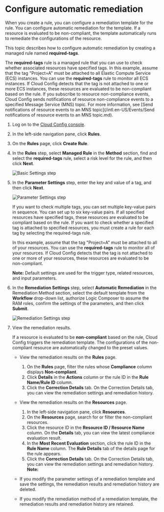 # Configure automatic remediation

When you create a rule, you can configure a remediation template for the rule. You can configure automatic remediation for the template. If a resource is evaluated to be non-compliant, the template automatically runs to remediate the configurations of the resource.

This topic describes how to configure automatic remediation by creating a managed rule named **required-tags**.

The **required-tags** rule is a managed rule that you can use to check whether associated resources have specified tags. In this example, assume that the tag "Project=A" must be attached to all Elastic Compute Service \(ECS\) instances. You can use the **required-tags** rule to monitor all ECS instances. If Cloud Config detects that the tag is not attached to one or more ECS instances, these resources are evaluated to be non-compliant based on the rule. If you subscribe to resource non-compliance events, Cloud Config sends notifications of resource non-compliance events to a specified Message Service \(MNS\) topic. For more information, see [Send notifications of resource events to an MNS topic](/intl.en-US/Events/Send notifications of resource events to an MNS topic.md).

1.  Log on to the [Cloud Config console](https://config.console.aliyun.com).

2.  In the left-side navigation pane, click **Rules**.

3.  On the **Rules** page, click **Create Rule**.

4.  In the **Rules** step, select **Managed Rule** in the **Method** section, find and select the **required-tags** rule, select a risk level for the rule, and then click **Next**.

    ![Basic Settings step](https://static-aliyun-doc.oss-accelerate.aliyuncs.com/assets/img/en-US/9741333061/p86601.png)

5.  In the **Parameter Settings** step, enter the key and value of a tag, and then click **Next**.

    ![Parameter Settings step](https://static-aliyun-doc.oss-accelerate.aliyuncs.com/assets/img/en-US/9741333061/p86602.png)

    If you want to check multiple tags, you can set multiple key-value pairs in sequence. You can set up to six key-value pairs. If all specified resources have specified tags, these resources are evaluated to be compliant based on the rule. If you want to check whether a specified tag is attached to specified resources, you must create a rule for each tag by selecting the required-tags rule.

    In this example, assume that the tag "Project=A" must be attached to all of your resources. You can use the **required-tags** rule to monitor all of your resources. If Cloud Config detects that the tag is not attached to one or more of your resources, these resources are evaluated to be non-compliant.

    **Note:** Default settings are used for the trigger type, related resources, and input parameters.

6.  In the **Remediation Settings** step, select **Automatic Remediation** in the Remediation Method section, select the default template from the **Workflow** drop-down list, authorize Logic Composer to assume the RAM roles, confirm the settings of the parameters, and then click **Submit**.

    ![Remediation Settings step](https://static-aliyun-doc.oss-accelerate.aliyuncs.com/assets/img/en-US/9356430161/p94789.png)

7.  View the remediation results.

    If a resource is evaluated to be **non-compliant** based on the rule, Cloud Config triggers the remediation template. The configurations of the non-compliant resource are automatically changed to the preset values.

    -   View the remediation results on the **Rules** page.
        1.  On the **Rules** page, filter the rules whose **Compliance** column displays **Non-compliant**.
        2.  Click **Details** in the **Actions** column or the rule ID in the **Rule Name/Rule ID** column.
        3.  Click the **Correction Details** tab. On the Correction Details tab, you can view the remediation settings and remediation history.
    -   View the remediation results on the **Resources** page.
        1.  In the left-side navigation pane, click **Resources**.
        2.  On the **Resources** page, search for or filter the non-compliant resources.
        3.  Click the resource ID in the **Resource ID / Resource Name** column. On the **Details** tab, you can view the latest compliance evaluation result.
        4.  In the **Most Recent Evaluation** section, click the rule ID in the **Rule Name** column. The **Rule Details** tab of the details page for the rule appears.
        5.  Click the **Correction Details** tab. On the Correction Details tab, you can view the remediation settings and remediation history.
    **Note:**

    -   If you modify the parameter settings of a remediation template and save the settings, the remediation results and remediation history are deleted.
    -   If you modify the remediation method of a remediation template, the remediation results and remediation history are retained.

